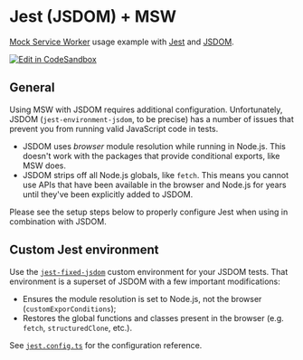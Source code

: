 # Jest (JSDOM) + MSW

[Mock Service Worker](https://github.com/mswjs/msw) usage example with [Jest](https://github.com/jestjs/jest) and [JSDOM](https://github.com/jsdom/jsdom).

[![Edit in CodeSandbox](https://assets.codesandbox.io/github/button-edit-lime.svg)](https://codesandbox.io/p/sandbox/github/mswjs/examples/tree/main/examples/with-jest-jsdom)

## General

Using MSW with JSDOM requires additional configuration. Unfortunately, JSDOM (`jest-environment-jsdom`, to be precise) has a number of issues that prevent you from running valid JavaScript code in tests.

- JSDOM uses _browser_ module resolution while running in Node.js. This doesn't work with the packages that provide conditional exports, like MSW does.
- JSDOM strips off all Node.js globals, like `fetch`. This means you cannot use APIs that have been available in the browser and Node.js for years until they've been explicitly added to JSDOM.

Please see the setup steps below to properly configure Jest when using in combination with JSDOM.

## Custom Jest environment

Use the [`jest-fixed-jsdom`](https://github.com/mswjs/jest-fixed-jsdom) custom environment for your JSDOM tests. That environment is a superset of JSDOM with a few important modifications:

- Ensures the module resolution is set to Node.js, not the browser (`customExporConditions`);
- Restores the global functions and classes present in the browser (e.g. `fetch`, `structuredClone`, etc.).

See [`jest.config.ts`](./jest.config.ts) for the configuration reference.
